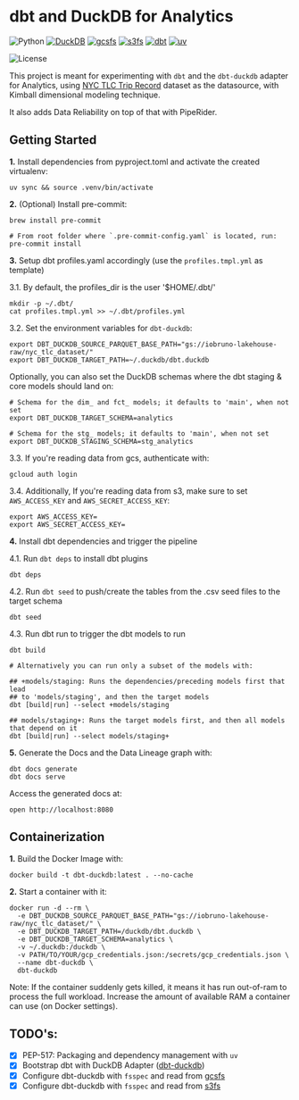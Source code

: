 # dbt and DuckDB for Analytics

![Python](https://img.shields.io/badge/Python-3.12-4B8BBE.svg?style=flat&logo=python&logoColor=FFD43B&labelColor=306998)
[![DuckDB](https://img.shields.io/badge/DuckDB-black?style=flat&logo=duckdb&logoColor=FEF000&labelColor=black)](https://duckdb.org/docs/)
[![gcsfs](https://img.shields.io/badge/gcsfs-black?style=flat&logo=googlecloudstorage&logoColor=FEF000&labelColor=black)](https://gcsfs.readthedocs.io/en/latest/)
[![s3fs](https://img.shields.io/badge/s3fs-black?style=flat&logo=amazon-s3&logoColor=FEF000&labelColor=black)](https://s3fs.readthedocs.io/en/latest/)
[![dbt](https://img.shields.io/badge/dbt--duckdb-1.9-262A38?style=flat&logo=dbt&logoColor=FF6849&labelColor=262A38)](https://docs.getdbt.com/reference/warehouse-setups/duckdb-setup)
[![uv](https://img.shields.io/badge/astral/uv-261230?style=flat&logo=uv&logoColor=DE5FE9&labelColor=261230)](https://docs.astral.sh/uv/getting-started/installation/)

![License](https://img.shields.io/badge/license-CC--BY--SA--4.0-31393F?style=flat&logo=creativecommons&logoColor=black&labelColor=white)

This project is meant for experimenting with `dbt` and the `dbt-duckdb` adapter for Analytics,
using [NYC TLC Trip Record](https://www.nyc.gov/site/tlc/about/tlc-trip-record-data.page) dataset as the datasource, with Kimball dimensional modeling technique. 

It also adds Data Reliability on top of that with PipeRider.


## Getting Started

**1.** Install dependencies from pyproject.toml and activate the created virtualenv:
```shell
uv sync && source .venv/bin/activate
```

**2.** (Optional) Install pre-commit:
```shell
brew install pre-commit

# From root folder where `.pre-commit-config.yaml` is located, run:
pre-commit install
```

**3.** Setup dbt profiles.yaml accordingly (use the `profiles.tmpl.yml` as template)

3.1. By default, the profiles_dir is the user '$HOME/.dbt/'
```shell
mkdir -p ~/.dbt/
cat profiles.tmpl.yml >> ~/.dbt/profiles.yml
```

3.2. Set the environment variables for `dbt-duckdb`:
```shell
export DBT_DUCKDB_SOURCE_PARQUET_BASE_PATH="gs://iobruno-lakehouse-raw/nyc_tlc_dataset/"
export DBT_DUCKDB_TARGET_PATH=~/.duckdb/dbt.duckdb
```

Optionally, you can also set the DuckDB schemas where the dbt staging & core models should land on:
```shell
# Schema for the dim_ and fct_ models; it defaults to 'main', when not set
export DBT_DUCKDB_TARGET_SCHEMA=analytics

# Schema for the stg_ models; it defaults to 'main', when not set
export DBT_DUCKDB_STAGING_SCHEMA=stg_analytics
```

3.3. If you're reading data from gcs, authenticate with:
```shell
gcloud auth login
```

3.4. Additionally, If you're reading data from s3, make sure to set `AWS_ACCESS_KEY` and `AWS_SECRET_ACCESS_KEY`:
```shell
export AWS_ACCESS_KEY=
export AWS_SECRET_ACCESS_KEY=
```

**4.** Install dbt dependencies and trigger the pipeline

4.1. Run `dbt deps` to install  dbt plugins
```shell
dbt deps
```

4.2. Run `dbt seed` to push/create the tables from the .csv seed files to the target schema
```shell
dbt seed
```

4.3. Run dbt run to trigger the dbt models to run
```shell
dbt build

# Alternatively you can run only a subset of the models with:

## +models/staging: Runs the dependencies/preceding models first that lead 
## to 'models/staging', and then the target models
dbt [build|run] --select +models/staging

## models/staging+: Runs the target models first, and then all models that depend on it
dbt [build|run] --select models/staging+
```

**5.** Generate the Docs and the Data Lineage graph with:
```shell
dbt docs generate
dbt docs serve
```

Access the generated docs at:
```shell
open http://localhost:8080
```


## Containerization

**1.** Build the Docker Image with:
```shell
docker build -t dbt-duckdb:latest . --no-cache
```

**2.** Start a container with it:
```shell
docker run -d --rm \
  -e DBT_DUCKDB_SOURCE_PARQUET_BASE_PATH="gs://iobruno-lakehouse-raw/nyc_tlc_dataset/" \
  -e DBT_DUCKDB_TARGET_PATH=/duckdb/dbt.duckdb \
  -e DBT_DUCKDB_TARGET_SCHEMA=analytics \
  -v ~/.duckdb:/duckdb \
  -v PATH/TO/YOUR/gcp_credentials.json:/secrets/gcp_credentials.json \
  --name dbt-duckdb \
  dbt-duckdb
```

Note: If the container suddenly gets killed, it means it has run out-of-ram to process the full workload. Increase the amount of available RAM a container can use (on Docker settings).


## TODO's:
- [x] PEP-517: Packaging and dependency management with `uv`
- [x] Bootstrap dbt with DuckDB Adapter ([dbt-duckdb](https://github.com/duckdb/dbt-duckdb))
- [x] Configure dbt-duckdb with `fsspec` and read from [gcsfs](https://gcsfs.readthedocs.io/en/latest/api.html?highlight=GCSFileSystem#gcsfs.core.GCSFileSystem)
- [x] Configure dbt-duckdb with `fsspec` and read from [s3fs](https://s3fs.readthedocs.io/en/latest/api.html#s3fs.core.S3FileSystem)
